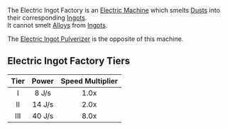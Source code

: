 The Electric Ingot Factory is an [Electric Machine](https://github.com/Slimefun/Slimefun4/wiki/Electric-Machines) which smelts [Dusts](https://github.com/TheBusyBiscuit/Slimefun4/wiki/Dusts) into their corresponding [Ingots](https://github.com/TheBusyBiscuit/Slimefun4/wiki/Ingots).  
It cannot smelt [Alloys](https://github.com/Slimefun/Slimefun4/wiki/Ingots#alloys) from [Ingots](https://github.com/TheBusyBiscuit/Slimefun4/wiki/Ingots).

The [Electric Ingot Pulverizer](https://github.com/TheBusyBiscuit/Slimefun4/wiki/Electric-Ingot-Pulverizer) is the opposite of this machine.

## Electric Ingot Factory Tiers

| Tier | Power  | Speed Multiplier |
| :--: | :----: | :--------------: |
| I    | 8 J/s  | 1.0x             |
| II   | 14 J/s | 2.0x             |
| III  | 40 J/s | 8.0x             |
